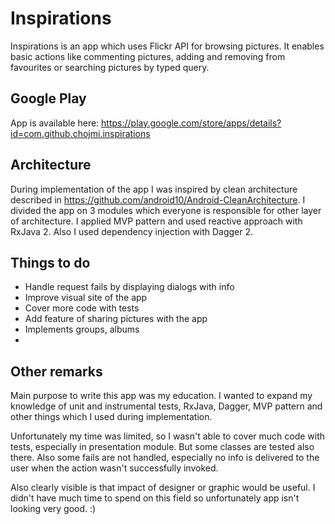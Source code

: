 # Inspirations
Inspirations is an app which uses Flickr API for browsing pictures. It enables basic actions like commenting pictures, adding and removing from favourites or searching pictures by typed query.

## Google Play
App is available here: <https://play.google.com/store/apps/details?id=com.github.chojmi.inspirations>

## Architecture
During implementation of the app I was inspired by clean architecture described in <https://github.com/android10/Android-CleanArchitecture>. I divided the app on 3 modules which everyone is responsible for other layer of architecture. I applied MVP pattern and used reactive approach with RxJava 2. Also I used dependency injection with Dagger 2. 

## Things to do
 - Handle request fails by displaying dialogs with info
 - Improve visual site of the app
 - Cover more code with tests
 - Add feature of sharing pictures with the app
 - Implements groups, albums
 -

## Other remarks
Main purpose to write this app was my education. I wanted to expand my knowledge of unit and instrumental tests, RxJava, Dagger, MVP pattern and other things which I used during implementation. 

Unfortunately my time was limited, so I wasn't able to cover much code with tests, especially in presentation module. But some classes are tested also there. Also some fails are not handled, especially no info is delivered to the user when the action wasn't successfully invoked.

Also clearly visible is that impact of designer or graphic would be useful. I didn't have much time to spend on this field so unfortunately app isn't looking very good. :)
